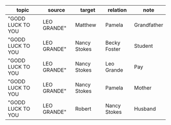| topic | source | target | relation | note |
| ----- | ------ | ------ | -------- | ---- |
| "GODD LUCK TO YOU |  LEO GRANDE" | Matthew | Pamela | Grandfather |  |
| "GODD LUCK TO YOU |  LEO GRANDE" | Nancy Stokes | Becky Foster | Student |  |
| "GODD LUCK TO YOU |  LEO GRANDE" | Nancy Stokes | Leo Grande | Pay |  |
| "GODD LUCK TO YOU |  LEO GRANDE" | Nancy Stokes | Pamela | Mother |  |
| "GODD LUCK TO YOU |  LEO GRANDE" | Robert | Nancy Stokes | Husband |  |
